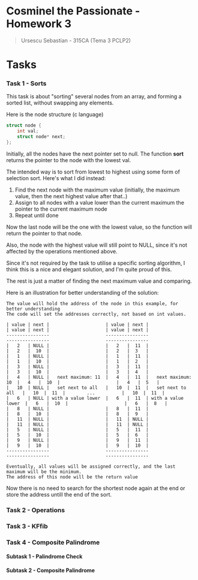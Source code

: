 Cosminel the Passionate - Homework 3
====================================

> Ursescu Sebastian - 315CA (Tema 3 PCLP2)

# Tasks

### Task 1 - Sorts

This task is about "sorting" several nodes from an array, and forming a sorted list, without swapping any elements.

Here is the node structure (c language)

```c
struct node {
    int val;
    struct node* next;
};
```

Initially, all the nodes have the next pointer set to null. The function **sort** returns the pointer to the node with the lowest val.

The intended way is to sort from lowest to highest using some form of selection sort. Here's what I did instead:

1. Find the next node with the maximum value (initially, the maximum value, then the next highest value after that..)
2. Assign to all nodes with a value lower than the current maximum the pointer to the current maximum node
3. Repeat until done

Now the last node will be the one with the lowest value, so the function will return the pointer to that node.

Also, the node with the highest value will still point to NULL, since it's not affected by the operations mentioned above.

Since it's not required by the task to utilise a specific sorting algorithm, I think this is a nice and elegant solution, and I'm quite proud of this.

The rest is just a matter of finding the next maximum value and comparing.

Here is an illustration for better understanding of the solution:

```
The value will hold the address of the node in this example, for better understanding
The code will set the addresses correctly, not based on int values.

| value | next |                     | value | next |                     | value | next |                     | value | next |
----------------                     ----------------                     ----------------                     ----------------
|   2   | NULL |                     |   2   |  11  |                     |   2   |  10  |                     |   2   |  3   |
|   1   | NULL |                     |   1   |  11  |                     |   1   |  10  |                     |   1   |  2   |
|   3   | NULL |                     |   3   |  11  |                     |   3   |  10  |                     |   3   |  4   |
|   4   | NULL |   next maximum: 11  |   4   |  11  |   next maximum: 10  |   4   |  10  |                     |   4   |  5   |
|   10  | NULL |   set next to all   |   10  |  11  |   set next to all   |   10  |  11  |        ...          |   10  |  11  |
|   6   | NULL | with a value lower  |   6   |  11  | with a value lower  |   6   |  10  |                     |   6   |  8   |
|   8   | NULL |                     |   8   |  11  |                     |   8   |  10  |                     |   8   |  9   |
|   11  | NULL |                     |   11  | NULL |                     |   11  | NULL |                     |   11  | NULL |
|   5   | NULL |                     |   5   |  11  |                     |   5   |  10  |                     |   5   |  6   |
|   9   | NULL |                     |   9   |  11  |                     |   9   |  10  |                     |   9   |  10  |
----------------                     ----------------                     ----------------                     ----------------

Eventually, all values will be assigned correctly, and the last maximum will be the minimum.
The address of this node will be the return value
```

Now there is no need to search for the shortest node again at the end or store the address untill the end of the sort.

### Task 2 - Operations



### Task 3 - KFfib

### Task 4 - Composite Palindrome

#### Subtask 1 - Palindrome Check

#### Subtask 2 - Composite Palindrome
